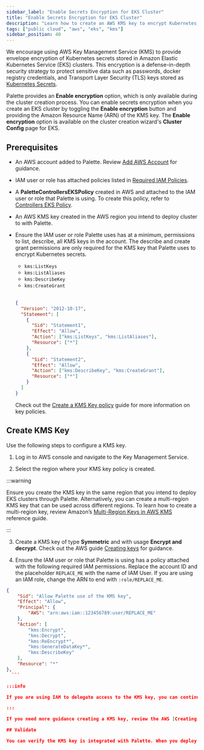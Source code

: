 ```yaml
---
sidebar_label: "Enable Secrets Encryption for EKS Cluster"
title: "Enable Secrets Encryption for EKS Cluster"
description: "Learn how to create an AWS KMS key to encrypt Kubernetes secrets for EKS Clusters."
tags: ["public cloud", "aws", "eks", "kms"]
sidebar_position: 40
---
```


We encourage using AWS Key Management Service (KMS) to provide envelope encryption of Kubernetes secrets stored in
Amazon Elastic Kubernetes Service (EKS) clusters. This encryption is a defense-in-depth security strategy to protect
sensitive data such as passwords, docker registry credentials, and Transport Layer Security (TLS) keys stored as
[Kubernetes Secrets](https://kubernetes.io/docs/concepts/configuration/secret/).

Palette provides an **Enable encryption** option, which is only available during the cluster creation process. You can
enable secrets encryption when you create an EKS cluster by toggling the **Enable encryption** button and providing the
Amazon Resource Name (ARN) of the KMS key. The **Enable encryption** option is available on the cluster creation
wizard's **Cluster Config** page for EKS.

## Prerequisites

- An AWS account added to Palette. Review [Add AWS Account](add-aws-accounts.md) for guidance.

- IAM user or role has attached policies listed in [Required IAM Policies](required-iam-policies.md).

- A **PaletteControllersEKSPolicy** created in AWS and attached to the IAM user or role that Palette is using. To create
  this policy, refer to [Controllers EKS Policy](required-iam-policies.md).

- An AWS KMS key created in the AWS region you intend to deploy cluster to with Palette.

- Ensure the IAM user or role Palette uses has at a minimum, permissions to list, describe, all KMS keys in the account.
  The describe and create grant permissions are only required for the KMS key that Palette uses to encrypt Kubernetes
  secrets.

  - `kms:ListKeys`
  - `kms:ListAliases`
  - `kms:DescribeKey`
  - `kms:CreateGrant`

  <br />

  ```json
  {
    "Version": "2012-10-17",
    "Statement": [
      {
        "Sid": "Statement1",
        "Effect": "Allow",
        "Action": ["kms:ListKeys", "kms:ListAliases"],
        "Resource": ["*"]
      },
      {
        "Sid": "Statement2",
        "Effect": "Allow",
        "Action": ["kms:DescribeKey", "kms:CreateGrant"],
        "Resource": ["*"]
      }
    ]
  }
  ```

  Check out the
  [Create a KMS Key policy](https://docs.aws.amazon.com/kms/latest/developerguide/key-policy-overview.html) guide for
  more information on key policies.

## Create KMS Key

Use the following steps to configure a KMS key.

1. Log in to AWS console and navigate to the Key Management Service.

2. Select the region where your KMS key policy is created.

:::warning

Ensure you create the KMS key in the same region that you intend to deploy EKS clusters through Palette. Alternatively,
you can create a multi-region KMS key that can be used across different regions. To learn how to create a multi-region
key, review Amazon’s
[Multi-Region Keys in AWS KMS](https://docs.aws.amazon.com/kms/latest/developerguide/multi-region-keys-overview.html)
reference guide.

:::

3. Create a KMS key of type **Symmetric** and with usage **Encrypt and decrypt**. Check out the AWS guide
   [Creating keys](https://docs.aws.amazon.com/kms/latest/developerguide/create-keys.html#create-symmetric-cmk) for
   guidance.

4. Ensure the IAM user or role that Palette is using has a policy attached with the following required IAM permissions.
   Replace the account ID and the placeholder `REPLACE_ME` with the name of IAM User. If you are using an IAM role,
   change the ARN to end with `:role/REPLACE_ME`.

````json
{
    "Sid": "Allow Palette use of the KMS key",
    "Effect": "Allow",
    "Principal": {
        "AWS": "arn:aws:iam::123456789:user/REPLACE_ME"
    },
    "Action": [
        "kms:Encrypt",
        "kms:Decrypt",
        "kms:ReEncrypt*",
        "kms:GenerateDataKey*",
        "kms:DescribeKey"
    ],
    "Resource": "*"
},
  ```

:::info

If you are using IAM to delegate access to the KMS key, you can continue to do so without modifying the KMS key policy. Ensure the Palette IAM User or role have the proper custom IAM policy attached that grants it access to the KMS key. Refer to the [Using IAM policies with AWS KMS](https://docs.aws.amazon.com/kms/latest/developerguide/iam-policies.html) to learn more about managing KMS keys with IAM policies.

:::

If you need more guidance creating a KMS key, review the AWS [Creating KMS Keys](https://docs.aws.amazon.com/kms/latest/developerguide/create-cmk-keystore.html) reference guide.

## Validate

You can verify the KMS key is integrated with Palette. When you deploy an EKS cluster on AWS and toggle the **Enable encryption** option at the Cluster Config step in the wizard, the KMS key ARN displays in the **drop-down Menu**.
````
